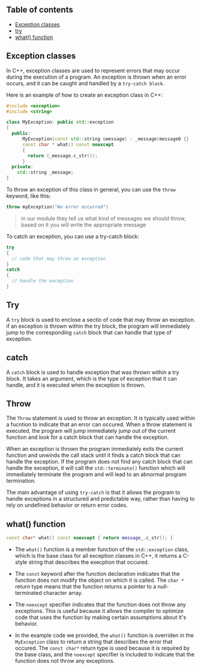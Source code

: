 ## Table of contents
- [Exception classes](#exception-classes)
- [try](#try)
- [what() function](#what()-function)

## Exception classes

In C++, exception classes are used to represent errors that may occur during the execution of a program. An exception is thrown when an error occurs, and it can be caught and handled by a `try-catch block`.

Here is an example of how to create an exception class in C++:

```C++
#include <exception>
#include <string>

class MyException: public std::exception
{
  public:
      MyException(const std::string &message) : _message(message0 {}
      const char * what() const noexcept
      {
        return (_message.c_str());
      }
  private:
    std::string _message;
}
```

To throw an exception of this class in general, you can use the `throw` keyword, like this:

```C++
throw myException("An error occurred")
```

> in our module they tell us what kind of messages we should throw, based on it you will write the appropriate message 

To catch an exception, you can use a try-catch block:


```C++
try
{
  // code that may throw an exception
}
catch
{
  // handle the exception
}
```

## Try

A `try` block is used to enclose a sectio of code that may throw an exception. if an exception is thrown within the try block, the program will immediately jump to the corresponding `catch` block that can handle that type of exception.

## catch

A `catch` block is used to handle exception that was thrown within a try block. It takes an argument, which is the type of exception that it can handle, and it is executed when the exception is thrown.

## Throw

The `Throw` statement is used to throw an exception. It is typically used within a fucntion to indicate that an error can occured. When a throw statement is executed, the program will jump immediately jump out of the current function and look for a catch block that can handle the exception.

When an exception is thrown the program immediately exits the current function and unwinds the call stack until it finds a catch block that can handle the exception. If the program does not find any catch block that can handle the exception, it will call the `std::terminate()` function which will immediately terminate the program and will lead to an abnormal program termination.

The main advantage of using `try-catch` is that it allows the program to handle exceptions in a structured and predictable way, rather than having to rely on undefined behavior or return error codes.
## what() function

```C++
const char* what() const noexcept { return message_.c_str(); }
```

- The `what()` function is a member function of the `std::exception` class, which is the base class for all exception classes in C++, it returns a C-style string that describes the execption that occured.

- The `const` keyword after the function declaration indicates that the function does not modify the object on which it is called. The `char *` return type means that the function returns a pointer to a null-terminated character array.
- The `noexcept` specifier indicates that the function does not throw any exceptions. This is useful because it allows the compiler to optimize code that uses the function by making certain assumptions about it's behavior.
- In the example code we provided, the `what()` function is overriden in the `MyException` class to return a string that describes the error that occured. The `const char*` return type is used because it is required by the base class, and the `noexcept` specifier is included to indicate that the function does not throw any exceptions.
